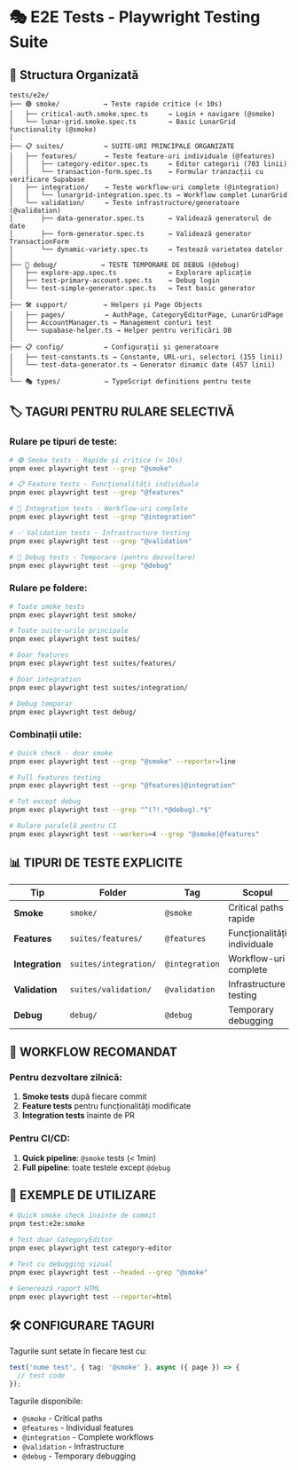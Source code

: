 # 🎭 E2E Tests - Playwright Testing Suite

## 📁 Structura Organizată

```
tests/e2e/
├── 🟢 smoke/           → Teste rapide critice (< 10s)
│   ├── critical-auth.smoke.spec.ts     → Login + navigare (@smoke)
│   └── lunar-grid.smoke.spec.ts        → Basic LunarGrid functionality (@smoke)
│
├── 📋 suites/          → SUITE-URI PRINCIPALE ORGANIZATE
│   ├── features/       → Teste feature-uri individuale (@features)
│   │   ├── category-editor.spec.ts     → Editor categorii (703 linii)
│   │   └── transaction-form.spec.ts    → Formular tranzacții cu verificare Supabase
│   ├── integration/    → Teste workflow-uri complete (@integration)  
│   │   └── lunargrid-integration.spec.ts → Workflow complet LunarGrid
│   └── validation/     → Teste infrastructure/generatoare (@validation)
│       ├── data-generator.spec.ts      → Validează generatorul de date
│       ├── form-generator.spec.ts      → Validează generator TransactionForm
│       └── dynamic-variety.spec.ts     → Testează varietatea datelor
│
├── 🔧 debug/           → TESTE TEMPORARE DE DEBUG (@debug)
│   ├── explore-app.spec.ts             → Explorare aplicație
│   ├── test-primary-account.spec.ts    → Debug login
│   └── test-simple-generator.spec.ts   → Test basic generator
│
├── 🛠️ support/         → Helpers și Page Objects
│   ├── pages/          → AuthPage, CategoryEditorPage, LunarGridPage  
│   ├── AccountManager.ts → Management conturi test
│   └── supabase-helper.ts → Helper pentru verificări DB
│
├── 📋 config/          → Configurații și generatoare
│   ├── test-constants.ts → Constante, URL-uri, selectori (155 linii)
│   └── test-data-generator.ts → Generator dinamic date (457 linii)
│
└── 🎭 types/           → TypeScript definitions pentru teste
```

## 🏷️ **TAGURI PENTRU RULARE SELECTIVĂ**

### Rulare pe tipuri de teste:

```bash
# 🟢 Smoke tests - Rapide și critice (< 10s)
pnpm exec playwright test --grep "@smoke"

# 📋 Feature tests - Funcționalități individuale  
pnpm exec playwright test --grep "@features"

# 🔄 Integration tests - Workflow-uri complete
pnpm exec playwright test --grep "@integration"

# ✅ Validation tests - Infrastructure testing
pnpm exec playwright test --grep "@validation"

# 🔧 Debug tests - Temporare (pentru dezvoltare)
pnpm exec playwright test --grep "@debug"
```

### Rulare pe foldere:

```bash
# Toate smoke tests
pnpm exec playwright test smoke/

# Toate suite-urile principale
pnpm exec playwright test suites/

# Doar features
pnpm exec playwright test suites/features/

# Doar integration
pnpm exec playwright test suites/integration/

# Debug temporar
pnpm exec playwright test debug/
```

### Combinații utile:

```bash
# Quick check - doar smoke
pnpm exec playwright test --grep "@smoke" --reporter=line

# Full features testing
pnpm exec playwright test --grep "@features|@integration"

# Tot except debug
pnpm exec playwright test --grep "^(?!.*@debug).*$"

# Rulare paralelă pentru CI
pnpm exec playwright test --workers=4 --grep "@smoke|@features"
```

## 📊 **TIPURI DE TESTE EXPLICITE**

| Tip | Folder | Tag | Scopul | Durata |
|-----|--------|-----|--------|--------|
| **Smoke** | `smoke/` | `@smoke` | Critical paths rapide | < 10s |
| **Features** | `suites/features/` | `@features` | Funcționalități individuale | 30s-2min |
| **Integration** | `suites/integration/` | `@integration` | Workflow-uri complete | 1-3min |
| **Validation** | `suites/validation/` | `@validation` | Infrastructure testing | < 30s |
| **Debug** | `debug/` | `@debug` | Temporary debugging | Variabil |

## 🎯 **WORKFLOW RECOMANDAT**

### Pentru dezvoltare zilnică:
1. **Smoke tests** după fiecare commit
2. **Feature tests** pentru funcționalități modificate  
3. **Integration tests** înainte de PR

### Pentru CI/CD:
1. **Quick pipeline**: `@smoke` tests (< 1min)
2. **Full pipeline**: toate testele except `@debug`

## 📝 **EXEMPLE DE UTILIZARE**

```bash
# Quick smoke check înainte de commit
pnpm test:e2e:smoke

# Test doar CategoryEditor
pnpm exec playwright test category-editor

# Test cu debugging vizual
pnpm exec playwright test --headed --grep "@smoke"

# Generează raport HTML
pnpm exec playwright test --reporter=html
```

## 🛠️ **CONFIGURARE TAGURI**

Tagurile sunt setate în fiecare test cu:
```typescript
test('nume test', { tag: '@smoke' }, async ({ page }) => {
  // test code
});
```

Tagurile disponibile:
- `@smoke` - Critical paths
- `@features` - Individual features  
- `@integration` - Complete workflows
- `@validation` - Infrastructure
- `@debug` - Temporary debugging 